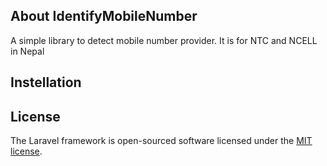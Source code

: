 ## About IdentifyMobileNumber

A simple library to detect mobile number provider. It is for NTC and NCELL in Nepal



## Instellation


## License

The Laravel framework is open-sourced software licensed under the [MIT license](https://opensource.org/licenses/MIT).
